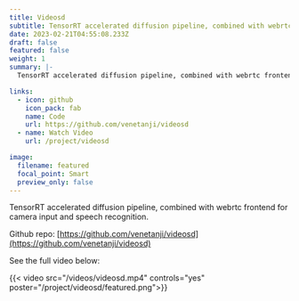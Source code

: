 ```yaml
---
title: Videosd
subtitle: TensorRT accelerated diffusion pipeline, combined with webrtc frontend for camera input and speech recognition. [Read more...](/project/videosd)
date: 2023-02-21T04:55:08.233Z
draft: false
featured: false
weight: 1
summary: |-
  TensorRT accelerated diffusion pipeline, combined with webrtc frontend for camera input and speech recognition.

links:
  - icon: github
    icon_pack: fab
    name: Code
    url: https://github.com/venetanji/videosd
  - name: Watch Video
    url: /project/videosd

image:
  filename: featured
  focal_point: Smart
  preview_only: false
---
```

TensorRT accelerated diffusion pipeline, combined with webrtc frontend for camera input and speech recognition.

Github repo: [https://github.com/venetanji/videosd](https://github.com/venetanji/videosd)

See the full video below:

{{< video src="/videos/videosd.mp4" controls="yes" poster="/project/videosd/featured.png">}}